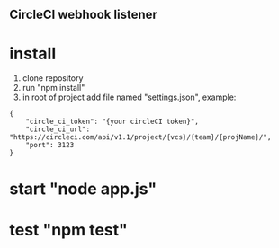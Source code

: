 ## CircleCI webhook listener

# install
1.	clone repository
2.	run "npm install"
3.  in root of project add file named "settings.json", example:
```
{
	"circle_ci_token": "{your circleCI token}",
	"circle_ci_url": "https://circleci.com/api/v1.1/project/{vcs}/{team}/{projName}/",
	"port": 3123
}
```

# start "node app.js"
# test "npm test"
